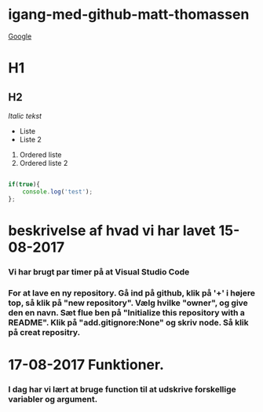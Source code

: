 # igang-med-github-matt-thomassen

[Google](http://www.google.com)

# H1
## H2

*Italic tekst*

* Liste
* Liste 2

1. Ordered liste
1. Ordered liste 2

````javascript

if(true){
    console.log('test');
};

````
# beskrivelse af hvad vi har lavet 15-08-2017
### Vi har brugt par timer på at Visual Studio Code

### For at lave en ny repository. Gå ind på github, klik på '+' i højere top, så klik på "new repository". Vælg hvilke "owner", og give den en navn. Sæt flue ben på "Initialize this repository with a README". Klik på "add.gitignore:None" og skriv node. Så klik på creat repositry.

# 17-08-2017 Funktioner.
### I dag har vi lært at bruge function til at udskrive forskellige variabler og argument.
